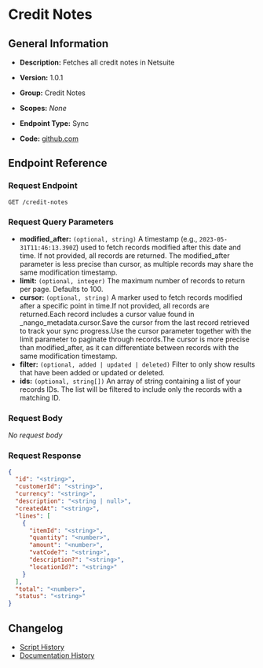 <!-- BEGIN GENERATED CONTENT -->
# Credit Notes

## General Information

- **Description:** Fetches all credit notes in Netsuite

- **Version:** 1.0.1
- **Group:** Credit Notes
- **Scopes:** _None_
- **Endpoint Type:** Sync
- **Code:** [github.com](https://github.com/NangoHQ/integration-templates/tree/main/integrations/netsuite-tba/syncs/credit-notes.ts)


## Endpoint Reference

### Request Endpoint

`GET /credit-notes`

### Request Query Parameters

- **modified_after:** `(optional, string)` A timestamp (e.g., `2023-05-31T11:46:13.390Z`) used to fetch records modified after this date and time. If not provided, all records are returned. The modified_after parameter is less precise than cursor, as multiple records may share the same modification timestamp.
- **limit:** `(optional, integer)` The maximum number of records to return per page. Defaults to 100.
- **cursor:** `(optional, string)` A marker used to fetch records modified after a specific point in time.If not provided, all records are returned.Each record includes a cursor value found in _nango_metadata.cursor.Save the cursor from the last record retrieved to track your sync progress.Use the cursor parameter together with the limit parameter to paginate through records.The cursor is more precise than modified_after, as it can differentiate between records with the same modification timestamp.
- **filter:** `(optional, added | updated | deleted)` Filter to only show results that have been added or updated or deleted.
- **ids:** `(optional, string[])` An array of string containing a list of your records IDs. The list will be filtered to include only the records with a matching ID.

### Request Body

_No request body_

### Request Response

```json
{
  "id": "<string>",
  "customerId": "<string>",
  "currency": "<string>",
  "description": "<string | null>",
  "createdAt": "<string>",
  "lines": [
    {
      "itemId": "<string>",
      "quantity": "<number>",
      "amount": "<number>",
      "vatCode?": "<string>",
      "description?": "<string>",
      "locationId?": "<string>"
    }
  ],
  "total": "<number>",
  "status": "<string>"
}
```

## Changelog

- [Script History](https://github.com/NangoHQ/integration-templates/commits/main/integrations/netsuite-tba/syncs/credit-notes.ts)
- [Documentation History](https://github.com/NangoHQ/integration-templates/commits/main/integrations/netsuite-tba/syncs/credit-notes.md)

<!-- END  GENERATED CONTENT -->

